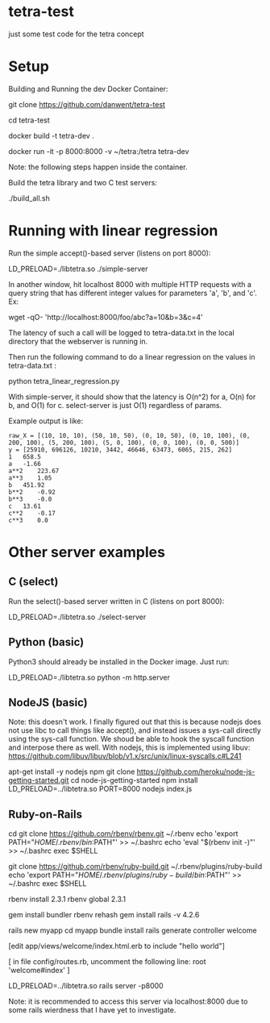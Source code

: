 # tetra-test
just some test code for the tetra concept

# Setup

Building and Running the dev Docker Container: 

git clone https://github.com/danwent/tetra-test

cd tetra-test

docker build -t tetra-dev .

docker run -it -p 8000:8000 -v ~/tetra:/tetra tetra-dev

Note: the following steps happen inside the container.

Build the tetra library and two C test servers: 

./build_all.sh

# Running with linear regression 

Run the simple accept()-based server (listens on port 8000): 

LD_PRELOAD=./libtetra.so ./simple-server

In another window, hit localhost 8000 with multiple HTTP requests 
with a query string that has different integer values for parameters 
'a', 'b', and 'c'.  Ex: 

wget -qO- 'http://localhost:8000/foo/abc?a=10&b=3&c=4'

The latency of such a call will be logged to tetra-data.txt in the local
directory that the webserver is running in. 

Then run the following command to do a linear regression on the values
in tetra-data.txt :   

python tetra_linear_regression.py 

With simple-server, it should show that the latency 
is O(n^2) for a, O(n) for b, and O(1) for c.  select-server is just O(1) 
regardless of params.   

Example output is like: 

```
raw_X = [(10, 10, 10), (50, 10, 50), (0, 10, 50), (0, 10, 100), (0, 200, 100), (5, 200, 100), (5, 0, 100), (0, 0, 100), (0, 0, 500)]
y = [25910, 696126, 10210, 3442, 46646, 63473, 6065, 215, 262]
1   658.5
a   -1.66
a**2    223.67
a**3    1.05
b   451.92
b**2    -0.92
b**3    -0.0
c   13.61
c**2    -0.17
c**3    0.0
```

# Other server examples

## C  (select) 

Run the select()-based server written in C (listens on port 8000): 

LD_PRELOAD=./libtetra.so ./select-server

## Python (basic) 

Python3 should already be installed in the Docker image.  Just run: 

LD_PRELOAD=./libtetra.so python -m http.server 

## NodeJS (basic) 

Note: this doesn't work.  I finally figured out that this is because 
nodejs does not use libc to call things like accept(), and instead issues
a sys-call directly using the sys-call function.  We shoud be able to 
hook the syscall function and interpose there as well.  With nodejs, this is
implemented using libuv:  https://github.com/libuv/libuv/blob/v1.x/src/unix/linux-syscalls.c#L241

apt-get install -y nodejs npm 
git clone https://github.com/heroku/node-js-getting-started.git
cd node-js-getting-started
npm install
LD_PRELOAD=../libtetra.so PORT=8000 nodejs index.js 

## Ruby-on-Rails 

cd
git clone https://github.com/rbenv/rbenv.git ~/.rbenv
echo 'export PATH="$HOME/.rbenv/bin:$PATH"' >> ~/.bashrc
echo 'eval "$(rbenv init -)"' >> ~/.bashrc
exec $SHELL

git clone https://github.com/rbenv/ruby-build.git ~/.rbenv/plugins/ruby-build
echo 'export PATH="$HOME/.rbenv/plugins/ruby-build/bin:$PATH"' >> ~/.bashrc
exec $SHELL

rbenv install 2.3.1
rbenv global 2.3.1

gem install bundler
rbenv rehash
gem install rails -v 4.2.6

rails new myapp
cd myapp
bundle install
rails generate controller welcome

[edit app/views/welcome/index.html.erb to include "hello world"]

[ in file config/routes.rb, uncomment the following line:   root 'welcome#index' ] 

LD_PRELOAD=../libtetra.so rails server -p8000

Note: it is recommended to access this server via localhost:8000 due to some
rails wierdness that I have yet to investigate. 

